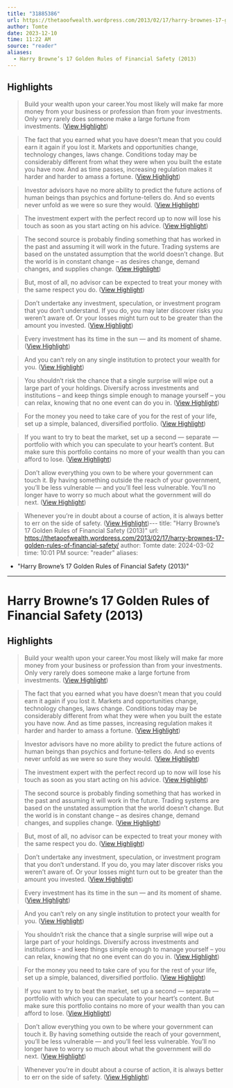 ```yaml
---
title: "31885386"
url: https://thetaoofwealth.wordpress.com/2013/02/17/harry-brownes-17-golden-rules-of-financial-safety/
author: Tomte
date: 2023-12-10
time: 11:22 AM
source: "reader"
aliases:
  - Harry Browne’s 17 Golden Rules of Financial Safety (2013)
---
```

## Highlights
> Build your wealth upon your career.You most likely will make far more money from your business or profession than from your investments. Only very rarely does someone make a large fortune from investments. ([View Highlight](https://read.readwise.io/read/01h9jk9z7q55kgxwf3bsw8xdsg))

> The fact that you earned what you have doesn’t mean that you could earn it again if you lost it. Markets and opportunities change, technology changes, laws change. Conditions today may be considerably different from what they were when you built the estate you have now. And as time passes, increasing regulation makes it harder and harder to amass a fortune. ([View Highlight](https://read.readwise.io/read/01h9jkbe344wy0st35z7t61f77))

> Investor advisors have no more ability to predict the future actions of human beings than psychics and fortune-tellers do. And so events never unfold as we were so sure they would. ([View Highlight](https://read.readwise.io/read/01h9jkd8arkbw0gfchh14kz2jh))

> The investment expert with the perfect record up to now will lose his touch as soon as you start acting on his advice. ([View Highlight](https://read.readwise.io/read/01h9jkep92znztk0db0rke2etq))

> The second source is probably finding something that has worked in the past and assuming it will work in the future. Trading systems are based on the unstated assumption that the world doesn’t change. But the world is in constant change – as desires change, demand changes, and supplies change. ([View Highlight](https://read.readwise.io/read/01h9jkge82321c1apmzz1sp4hz))

> But, most of all, no advisor can be expected to treat your money with the same respect you do. ([View Highlight](https://read.readwise.io/read/01h9jkh796k53h1bvwbbcgga4f))

> Don’t undertake any investment, speculation, or investment program that you don’t understand. If you do, you may later discover risks you weren’t aware of. Or your losses might turn out to be greater than the amount you invested. ([View Highlight](https://read.readwise.io/read/01h9jkhmv96xna40kwwbvp7ztx))

> Every investment has its time in the sun — and its moment of shame. ([View Highlight](https://read.readwise.io/read/01h9jkj5t9pzx5tkv52brz2014))

> And you can’t rely on any single institution to protect your wealth for you. ([View Highlight](https://read.readwise.io/read/01h9jkjeqzwm7w498a9qv83cft))

> You shouldn’t risk the chance that a single surprise will wipe out a large part of your holdings.
> Diversify across investments and institutions – and keep things simple enough to manage yourself – you can relax, knowing that no one event can do you in. ([View Highlight](https://read.readwise.io/read/01h9jkjv9a1s7kfz1a2hj6pmwt))

> For the money you need to take care of you for the rest of your life, set up a simple, balanced, diversified portfolio. ([View Highlight](https://read.readwise.io/read/01h9jkkg7ap157w3wzqs1tv2bz))

> If you want to try to beat the market, set up a second — separate — portfolio with which you can speculate to your heart’s content. But make sure this portfolio contains no more of your wealth than you can afford to lose. ([View Highlight](https://read.readwise.io/read/01h9jkngvt3gfbre7bs1eqm1za))

> Don’t allow everything you own to be where your government can touch it. By having something outside the reach of your government, you’ll be less vulnerable — and you’ll feel less vulnerable. You’ll no longer have to worry so much about what the government will do next. ([View Highlight](https://read.readwise.io/read/01h9jknzzmegkjp2hag38g2fen))

> Whenever you’re in doubt about a course of action, it is always better to err on the side of safety. ([View Highlight](https://read.readwise.io/read/01h9jkra09p774dnnj00068j1z))---
title: "Harry Browne’s 17 Golden Rules of Financial Safety (2013)"
url: https://thetaoofwealth.wordpress.com/2013/02/17/harry-brownes-17-golden-rules-of-financial-safety/
author: Tomte
date: 2024-03-02
time: 10:01 PM
source: "reader"
aliases:
  - "Harry Browne’s 17 Golden Rules of Financial Safety (2013)"
---
# Harry Browne’s 17 Golden Rules of Financial Safety (2013)

## Highlights
> Build your wealth upon your career.You most likely will make far more money from your business or profession than from your investments. Only very rarely does someone make a large fortune from investments. ([View Highlight](https://read.readwise.io/read/01h9jk9z7q55kgxwf3bsw8xdsg))

> The fact that you earned what you have doesn’t mean that you could earn it again if you lost it. Markets and opportunities change, technology changes, laws change. Conditions today may be considerably different from what they were when you built the estate you have now. And as time passes, increasing regulation makes it harder and harder to amass a fortune. ([View Highlight](https://read.readwise.io/read/01h9jkbe344wy0st35z7t61f77))

> Investor advisors have no more ability to predict the future actions of human beings than psychics and fortune-tellers do. And so events never unfold as we were so sure they would. ([View Highlight](https://read.readwise.io/read/01h9jkd8arkbw0gfchh14kz2jh))

> The investment expert with the perfect record up to now will lose his touch as soon as you start acting on his advice. ([View Highlight](https://read.readwise.io/read/01h9jkep92znztk0db0rke2etq))

> The second source is probably finding something that has worked in the past and assuming it will work in the future. Trading systems are based on the unstated assumption that the world doesn’t change. But the world is in constant change – as desires change, demand changes, and supplies change. ([View Highlight](https://read.readwise.io/read/01h9jkge82321c1apmzz1sp4hz))

> But, most of all, no advisor can be expected to treat your money with the same respect you do. ([View Highlight](https://read.readwise.io/read/01h9jkh796k53h1bvwbbcgga4f))

> Don’t undertake any investment, speculation, or investment program that you don’t understand. If you do, you may later discover risks you weren’t aware of. Or your losses might turn out to be greater than the amount you invested. ([View Highlight](https://read.readwise.io/read/01h9jkhmv96xna40kwwbvp7ztx))

> Every investment has its time in the sun — and its moment of shame. ([View Highlight](https://read.readwise.io/read/01h9jkj5t9pzx5tkv52brz2014))

> And you can’t rely on any single institution to protect your wealth for you. ([View Highlight](https://read.readwise.io/read/01h9jkjeqzwm7w498a9qv83cft))

> You shouldn’t risk the chance that a single surprise will wipe out a large part of your holdings. 
> Diversify across investments and institutions – and keep things simple enough to manage yourself – you can relax, knowing that no one event can do you in. ([View Highlight](https://read.readwise.io/read/01h9jkjv9a1s7kfz1a2hj6pmwt))

> For the money you need to take care of you for the rest of your life, set up a simple, balanced, diversified portfolio. ([View Highlight](https://read.readwise.io/read/01h9jkkg7ap157w3wzqs1tv2bz))

> If you want to try to beat the market, set up a second — separate — portfolio with which you can speculate to your heart’s content. But make sure this portfolio contains no more of your wealth than you can afford to lose. ([View Highlight](https://read.readwise.io/read/01h9jkngvt3gfbre7bs1eqm1za))

> Don’t allow everything you own to be where your government can touch it. By having something outside the reach of your government, you’ll be less vulnerable — and you’ll feel less vulnerable. You’ll no longer have to worry so much about what the government will do next. ([View Highlight](https://read.readwise.io/read/01h9jknzzmegkjp2hag38g2fen))

> Whenever you’re in doubt about a course of action, it is always better to err on the side of safety. ([View Highlight](https://read.readwise.io/read/01h9jkra09p774dnnj00068j1z))

